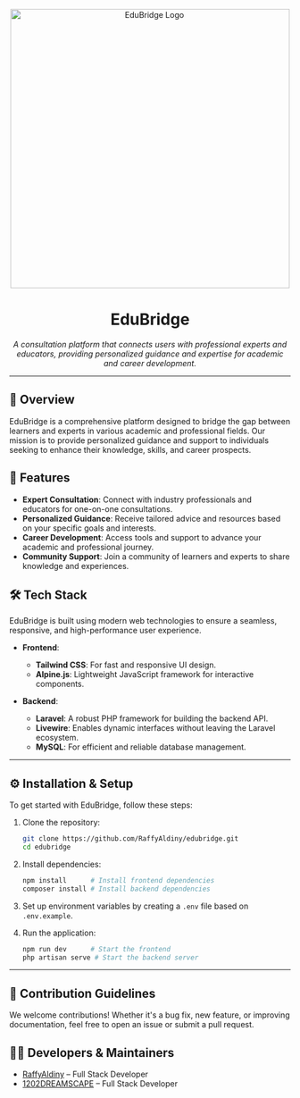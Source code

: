 <p align="center">
  <img width="500" src="https://github.com/user-attachments/assets/ac5897b8-a31c-47d5-ad73-310dd68ab49b" alt="EduBridge Logo">
</p>

<h1 align="center">EduBridge</h1>

<p align="center">
  <i>A consultation platform that connects users with professional experts and educators, providing personalized guidance and expertise for academic and career development.</i>
</p>

---

## 🌟 Overview

EduBridge is a comprehensive platform designed to bridge the gap between learners and experts in various academic and professional fields. Our mission is to provide personalized guidance and support to individuals seeking to enhance their knowledge, skills, and career prospects.

## 🚀 Features

- **Expert Consultation**: Connect with industry professionals and educators for one-on-one consultations.
- **Personalized Guidance**: Receive tailored advice and resources based on your specific goals and interests.
- **Career Development**: Access tools and support to advance your academic and professional journey.
- **Community Support**: Join a community of learners and experts to share knowledge and experiences.

## 🛠️ Tech Stack

EduBridge is built using modern web technologies to ensure a seamless, responsive, and high-performance user experience.

- **Frontend**: 
  - **Tailwind CSS**: For fast and responsive UI design.
  - **Alpine.js**: Lightweight JavaScript framework for interactive components.
  
- **Backend**:
  - **Laravel**: A robust PHP framework for building the backend API.
  - **Livewire**: Enables dynamic interfaces without leaving the Laravel ecosystem.
  - **MySQL**: For efficient and reliable database management.
---

## ⚙️ Installation & Setup

To get started with EduBridge, follow these steps:

1. Clone the repository:
   ```bash
   git clone https://github.com/RaffyAldiny/edubridge.git
   cd edubridge
   ```

2. Install dependencies:
   ```bash
   npm install      # Install frontend dependencies
   composer install # Install backend dependencies
   ```

3. Set up environment variables by creating a `.env` file based on `.env.example`.

4. Run the application:
   ```bash
   npm run dev      # Start the frontend
   php artisan serve # Start the backend server
   ```

---

## 🔧 Contribution Guidelines

We welcome contributions! Whether it's a bug fix, new feature, or improving documentation, feel free to open an issue or submit a pull request.


## 👨‍💻 Developers & Maintainers

- [RaffyAldiny](https://github.com/raffyaldiny) – Full Stack Developer
- [1202DREAMSCAPE](https://github.com/1202dreamscape) – Full Stack Developer
